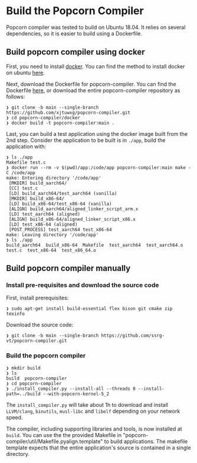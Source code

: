 # Build the Popcorn Compiler

Popcorn compiler was tested to build on Ubuntu 18.04. It relies on several dependencies, so it is easier to build using a Dockerfile.

## Build popcorn compiler using docker
First, you need to install [docker](https://docs.docker.com/engine/install/). You can find the method to install docker on ubuntu [here](https://docs.docker.com/engine/install/ubuntu/).

Next, download the Dockerfile for popcorn-compiler. You can find the Dockerfile [here](https://raw.githubusercontent.com/xjtuwxg/popcorn-compiler/main/docker/Dockerfile), or download the entire popcorn-compiler repository as follows:
```
❯ git clone -b main --single-branch https://github.com/xjtuwxg/popcorn-compiler.git
❯ cd popcorn-compiler/docker
❯ docker build -t popcorn-compiler:main .
```
Last, you can build a test application using the docker image built from the 2nd step. Consider the application to be built is in `./app`, build the application with:
```
❯ ls ./app
Makefile test.c
❯ docker run --rm -v $(pwd)/app:/code/app popcorn-compiler:main make -C /code/app
make: Entering directory '/code/app'
 [MKDIR] build_aarch64/
 [CC] test.c
 [LD] build_aarch64/test_aarch64 (vanilla)
 [MKDIR] build_x86-64/
 [LD] build_x86-64/test_x86-64 (vanilla)
 [ALIGN] build_aarch64/aligned_linker_script_arm.x
 [LD] test_aarch64 (aligned)
 [ALIGN] build_x86-64/aligned_linker_script_x86.x
 [LD] test_x86-64 (aligned)
 [POST_PROCESS] test_aarch64 test_x86-64
make: Leaving directory '/code/app'
❯ ls ./app
build_aarch64  build_x86-64  Makefile  test_aarch64  test_aarch64.o  test.c  test_x86-64  test_x86_64.o
```

## Build popcorn compiler manually
### Install pre-requisites and download the source code
First, install prerequisites:
```
❯ sudo apt-get install build-essential flex bison git cmake zip texinfo
```
Download the source code:
```
❯ git clone -b main --single-branch https://github.com/ssrg-vt/popcorn-compiler.git
```
### Build the popcorn compiler
```
❯ mkdir build
❯ ls
build  popcorn-compiler
❯ cd popcorn-compiler
❯ ./install_compiler.py --install-all --threads 8 --install-path=../build --with-popcorn-kernel-5_2
```
The `install_compiler.py` will take about 1h to download and install `LLVM/clang`, `binutils`, `musl-libc` and `libelf` depending on your network speed.

The compiler, including supporting libraries and tools, is now installed at `build`. You can use the the provided Makefile in "popcorn-compiler/util/Makefile.pyalign.template" to build applications. The makefile template expects that the entire application's source is contained in a single directory.

